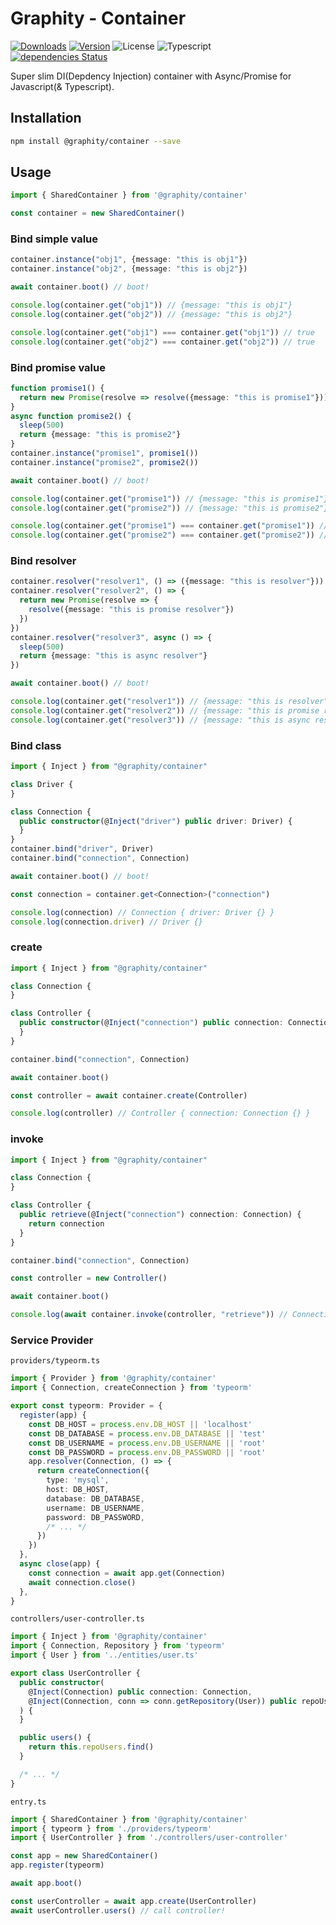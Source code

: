 # Graphity - Container

<a href="https://npmcharts.com/compare/@graphity/container?minimal=true"><img alt="Downloads" src="https://img.shields.io/npm/dt/@graphity/container.svg?style=flat-square" /></a>
<a href="https://www.npmjs.com/package/@graphity/container"><img alt="Version" src="https://img.shields.io/npm/v/@graphity/container.svg?style=flat-square" /></a>
<img alt="License" src="https://img.shields.io/npm/l/@graphity/container.svg?style=flat-square" />
<img alt="Typescript" src="https://img.shields.io/badge/language-Typescript-007acc.svg?style=flat-square" />
<br />
<a href="https://david-dm.org/wan2land/graphity?path=packages/graphity-container"><img alt="dependencies Status" src="https://img.shields.io/david/wan2land/graphity.svg?style=flat-square&path=packages/graphity-container" /></a>

Super slim DI(Depdency Injection) container with Async/Promise for Javascript(& Typescript).

## Installation

```bash
npm install @graphity/container --save
```

## Usage

```javascript
import { SharedContainer } from '@graphity/container'

const container = new SharedContainer()
```


### Bind simple value

```ts
container.instance("obj1", {message: "this is obj1"})
container.instance("obj2", {message: "this is obj2"})

await container.boot() // boot!

console.log(container.get("obj1")) // {message: "this is obj1"}
console.log(container.get("obj2")) // {message: "this is obj2"}

console.log(container.get("obj1") === container.get("obj1")) // true
console.log(container.get("obj2") === container.get("obj2")) // true
```

### Bind promise value

```ts
function promise1() {
  return new Promise(resolve => resolve({message: "this is promise1"}))
}
async function promise2() {
  sleep(500)
  return {message: "this is promise2"}
}
container.instance("promise1", promise1())
container.instance("promise2", promise2())

await container.boot() // boot!

console.log(container.get("promise1")) // {message: "this is promise1"}
console.log(container.get("promise2")) // {message: "this is promise2"}

console.log(container.get("promise1") === container.get("promise1")) // true
console.log(container.get("promise2") === container.get("promise2")) // true
```

### Bind resolver

```ts
container.resolver("resolver1", () => ({message: "this is resolver"}))
container.resolver("resolver2", () => {
  return new Promise(resolve => {
    resolve({message: "this is promise resolver"})
  })
})
container.resolver("resolver3", async () => {
  sleep(500)
  return {message: "this is async resolver"}
})

await container.boot() // boot!

console.log(container.get("resolver1")) // {message: "this is resolver"}
console.log(container.get("resolver2")) // {message: "this is promise resolver"}
console.log(container.get("resolver3")) // {message: "this is async resolver"}
```

### Bind class

```ts
import { Inject } from "@graphity/container"

class Driver {
}

class Connection {
  public constructor(@Inject("driver") public driver: Driver) {
  }
}
container.bind("driver", Driver)
container.bind("connection", Connection)

await container.boot() // boot!

const connection = container.get<Connection>("connection")

console.log(connection) // Connection { driver: Driver {} }
console.log(connection.driver) // Driver {}
```

### create

```ts
import { Inject } from "@graphity/container"

class Connection {
}

class Controller {
  public constructor(@Inject("connection") public connection: Connection) {
  }
}

container.bind("connection", Connection)

await container.boot()

const controller = await container.create(Controller)

console.log(controller) // Controller { connection: Connection {} }
```

### invoke

```ts
import { Inject } from "@graphity/container"

class Connection {
}

class Controller {
  public retrieve(@Inject("connection") connection: Connection) {
    return connection
  }
}

container.bind("connection", Connection)

const controller = new Controller()

await container.boot()

console.log(await container.invoke(controller, "retrieve")) // Connection { }
```

### Service Provider

`providers/typeorm.ts`

```ts
import { Provider } from '@graphity/container'
import { Connection, createConnection } from 'typeorm'

export const typeorm: Provider = {
  register(app) {
    const DB_HOST = process.env.DB_HOST || 'localhost'
    const DB_DATABASE = process.env.DB_DATABASE || 'test'
    const DB_USERNAME = process.env.DB_USERNAME || 'root'
    const DB_PASSWORD = process.env.DB_PASSWORD || 'root'
    app.resolver(Connection, () => {
      return createConnection({
        type: 'mysql',
        host: DB_HOST,
        database: DB_DATABASE,
        username: DB_USERNAME,
        password: DB_PASSWORD,
        /* ... */
      })
    })
  },
  async close(app) {
    const connection = await app.get(Connection)
    await connection.close()
  },
}
```

`controllers/user-controller.ts`

```ts
import { Inject } from '@graphity/container'
import { Connection, Repository } from 'typeorm'
import { User } from '../entities/user.ts'

export class UserController {
  public constructor(
    @Inject(Connection) public connection: Connection,
    @Inject(Connection, conn => conn.getRepository(User)) public repoUsers: Repository<User>,
  ) {
  }

  public users() {
    return this.repoUsers.find()
  }

  /* ... */
}
```

`entry.ts`

```ts
import { SharedContainer } from '@graphity/container'
import { typeorm } from './providers/typeorm'
import { UserController } from './controllers/user-controller'

const app = new SharedContainer()
app.register(typeorm)

await app.boot()

const userController = await app.create(UserController)
await userController.users() // call controller!

```
